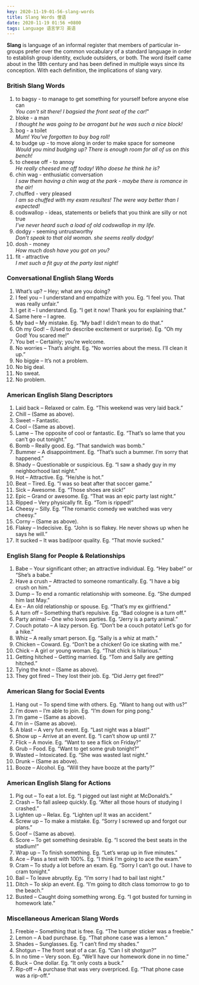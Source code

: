 ```yaml
---
key: 2020-11-19-01-56-slang-words
title: Slang Words 俚语
date: 2020-11-19 01:56 +0800
tags: Language 语言学习 英语
---
```


**Slang** is language of an informal register that members of particular in-groups prefer over the common vocabulary of a standard language in order to establish group identity, exclude outsiders, or both. The word itself came about in the 18th century and has been defined in multiple ways since its conception. With each definition, the implications of slang vary.

### British Slang Words
1. to bagsy - to manage to get something for yourself before anyone else can  
*You can't sit there! I bagsied the front seat of the car!*"
2. bloke - a man  
*I thought he was going to be arrogant but he was such a nice block!*
3. bog - a toilet  
*Mum! You've forgotten to buy bog roll!*
4. to budge up - to move along in order to make space for someone  
*Would you mind budging up? There is enough room for all of us on this bench!*
5. to cheese off - to annoy  
*He really cheesed me off today! Who doese he think he is?*
6. chin wag - enthusiatic conversation  
*I saw them having a chin wag at the park - maybe there is romance in the air!*
7. chuffed - very pleased  
*I am so chuffed with my exam resultes! The were way better than I expected!*
8. codswallop - ideas, statements or beliefs that you think are silly or not true  
*I've never heard such a load of old codswallop in my life.*
9. dodgy - seeming untrustworthy  
*Don't speak to that old woman. she seems really dodgy!*
10. dosh - money  
*How much dosh have you got on you?*
11. fit - attractive  
*I met such a fit guy at the party last night!*

### Conversational English Slang Words

1. What’s up? – Hey; what are you doing?
2. I feel you – I understand and empathize with you. Eg. “I feel you. That was really unfair.”
3. I get it – I understand. Eg. “I get it now! Thank you for explaining that.”
4. Same here – I agree.
5. My bad – My mistake. Eg. “My bad! I didn’t mean to do that.”
6. Oh my God! – (Used to describe excitement or surprise). Eg. “Oh my God! You scared me!”
7. You bet – Certainly; you’re welcome.
8. No worries – That’s alright. Eg. “No worries about the mess. I’ll clean it up.”
9. No biggie – It’s not a problem.
10. No big deal.
11. No sweat.
12. No problem.

### American English Slang Descriptors

1. Laid back – Relaxed or calm. Eg. “This weekend was very laid back.”
2. Chill – (Same as above).
3. Sweet – Fantastic.
4. Cool – (Same as above).
5. Lame – The opposite of cool or fantastic. Eg. “That’s so lame that you can’t go out tonight.”
6. Bomb – Really good. Eg. “That sandwich was bomb.”
7. Bummer – A disappointment. Eg. “That’s such a bummer. I’m sorry that happened.”
8. Shady – Questionable or suspicious. Eg. “I saw a shady guy in my neighborhood last night.”
9. Hot – Attractive. Eg. “He/she is hot.”
10. Beat – Tired. Eg. “I was so beat after that soccer game.”
11. Sick – Awesome. Eg. “Those shoes are sick!”
12. Epic – Grand or awesome. Eg. “That was an epic party last night.”
13. Ripped – Very physically fit. Eg. “Tom is ripped!”
14. Cheesy – Silly. Eg. “The romantic comedy we watched was very cheesy.”
15. Corny – (Same as above).
16. Flakey – Indecisive. Eg. “John is so flakey. He never shows up when he says he will.”
17. It sucked – It was bad/poor quality. Eg. “That movie sucked.”

### English Slang for People & Relationships

1. Babe – Your significant other; an attractive individual. Eg. “Hey babe!” or “She’s a babe.”
2. Have a crush – Attracted to someone romantically. Eg. “I have a big crush on him.”
3. Dump – To end a romantic relationship with someone. Eg. “She dumped him last May.”
4. Ex – An old relationship or spouse. Eg. “That’s my ex girlfriend.”
5. A turn off – Something that’s repulsive. Eg. “Bad cologne is a turn off.”
6. Party animal – One who loves parties. Eg. “Jerry is a party animal.”
7. Couch potato – A lazy person. Eg. “Don’t be a couch potato! Let’s go for a hike.”
8. Whiz – A really smart person. Eg. “Sally is a whiz at math.”
9. Chicken – Coward. Eg. “Don’t be a chicken! Go ice skating with me.”
10. Chick – A girl or young woman. Eg. “That chick is hilarious.”
11. Getting hitched – Getting married. Eg. “Tom and Sally are getting hitched.”
12. Tying the knot – (Same as above).
13. They got fired – They lost their job. Eg. “Did Jerry get fired?”

### American Slang for Social Events

1. Hang out – To spend time with others. Eg. “Want to hang out with us?”
2. I’m down – I’m able to join. Eg. “I’m down for ping pong.”
3. I’m game – (Same as above).
4. I’m in – (Same as above).
5. A blast – A very fun event. Eg. “Last night was a blast!”
6. Show up – Arrive at an event. Eg. “I can’t show up until 7.”
7. Flick – A movie. Eg. “Want to see a flick on Friday?”
8. Grub – Food. Eg. “Want to get some grub tonight?”
9. Wasted – Intoxicated. Eg. “She was wasted last night.”
10. Drunk – (Same as above).
11. Booze – Alcohol. Eg. “Will they have booze at the party?”

### American English Slang for Actions

1. Pig out – To eat a lot. Eg. “I pigged out last night at McDonald’s.”
2. Crash – To fall asleep quickly. Eg. “After all those hours of studying I crashed.”
3. Lighten up – Relax. Eg. “Lighten up! It was an accident.”
4. Screw up – To make a mistake. Eg. “Sorry I screwed up and forgot our plans.”
5. Goof – (Same as above).
6. Score – To get something desirable. Eg. “I scored the best seats in the stadium!”
7. Wrap up – To finish something. Eg. “Let’s wrap up in five minutes.”
8. Ace – Pass a test with 100%. Eg. “I think I’m going to ace the exam.”
9. Cram – To study a lot before an exam. Eg. “Sorry I can’t go out. I have to cram tonight.”
10. Bail – To leave abruptly. Eg. “I’m sorry I had to bail last night.”
11. Ditch – To skip an event. Eg. “I’m going to ditch class tomorrow to go to the beach.”
12. Busted – Caught doing something wrong. Eg. “I got busted for turning in homework late.”

### Miscellaneous American Slang Words

1. Freebie – Something that is free. Eg. “The bumper sticker was a freebie.”
2. Lemon – A bad purchase. Eg. “That phone case was a lemon.”
3. Shades – Sunglasses. Eg. “I can’t find my shades.”
4. Shotgun – The front seat of a car. Eg. “Can I sit shotgun?”
5. In no time – Very soon. Eg. “We’ll have our homework done in no time.”
6. Buck – One dollar. Eg. “It only costs a buck.”
7. Rip-off – A purchase that was very overpriced. Eg. “That phone case was a rip-off.”

<!--more-->
